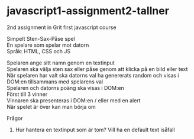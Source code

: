 # javascript1-assignment2-tallner
2nd assignment in Grit first javascript course


Simpelt Sten-Sax-Påse spel  
En spelare som spelar mot datorn  
Språk: HTML, CSS och JS  

Spelaren ange sitt namn genom en textinput  
Spelaren ska välja sten sax eller påse genom att klicka på en bild eller text   
När spelaren har valt ska datorns val ha genererats random och visas i DOM:en tillsammans med spelarens val  
Spelaren och datorns poäng ska visas i DOM:en  
Först till 3 vinner  
Vinnaren ska presenteras i DOM:en / eller med en alert  
När spelet är över kan man börja om   


Frågor  
1. Hur hantera en textinput som är tom? Vill ha en default text isåfall